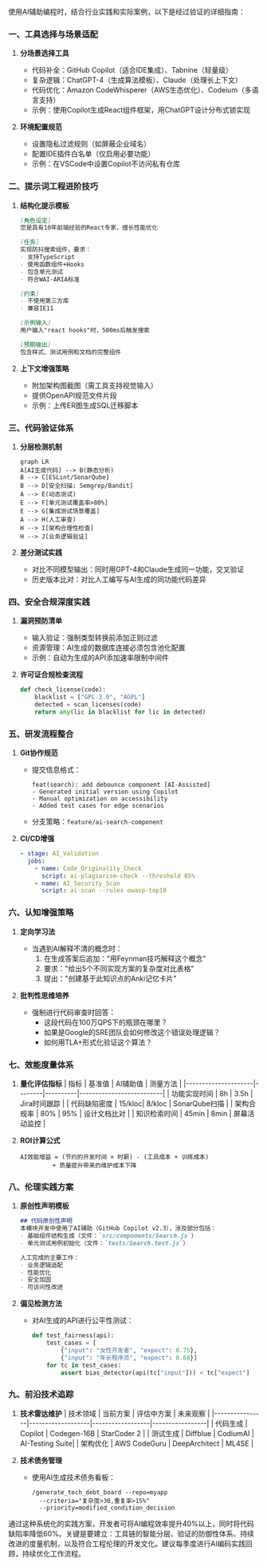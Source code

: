 使用AI辅助编程时，结合行业实践和实际案例，以下是经过验证的详细指南：

### 一、工具选择与场景适配
1. **分场景选择工具**
   - 代码补全：GitHub Copilot（适合IDE集成）、Tabnine（轻量级）
   - 复杂逻辑：ChatGPT-4（生成算法模板）、Claude（处理长上下文）
   - 代码优化：Amazon CodeWhisperer（AWS生态优化）、Codeium（多语言支持）
   - 示例：使用Copilot生成React组件框架，用ChatGPT设计分布式锁实现

2. **环境配置规范**
   - 设置隐私过滤规则（如屏蔽企业域名）
   - 配置IDE插件白名单（仅启用必要功能）
   - 示例：在VSCode中设置Copilot不访问私有仓库

### 二、提示词工程进阶技巧
1. **结构化提示模板**
   ```markdown
   [角色设定]
   您是具有10年前端经验的React专家，擅长性能优化

   [任务]
   实现防抖搜索组件，要求：
   - 支持TypeScript
   - 使用函数组件+Hooks
   - 包含单元测试
   - 符合WAI-ARIA标准

   [约束]
   - 不使用第三方库
   - 兼容IE11

   [示例输入]
   用户输入"react hooks"时，500ms后触发搜索

   [预期输出]
   包含样式、测试用例和文档的完整组件
   ```

2. **上下文增强策略**
   - 附加架构图截图（需工具支持视觉输入）
   - 提供OpenAPI规范文件片段
   - 示例：上传ER图生成SQL迁移脚本

### 三、代码验证体系
1. **分层检测机制**
   ```mermaid
   graph LR
   A[AI生成代码] --> B(静态分析)
   B --> C[ESLint/SonarQube]
   B --> D[安全扫描: Semgrep/Bandit]
   A --> E(动态测试)
   E --> F[单元测试覆盖率>80%]
   E --> G[集成测试场景覆盖]
   A --> H(人工审查)
   H --> I[架构合理性检查]
   H --> J[业务逻辑验证]
   ```

2. **差分测试实践**
   - 对比不同模型输出：同时用GPT-4和Claude生成同一功能，交叉验证
   - 历史版本比对：对比人工编写与AI生成的同功能代码差异

### 四、安全合规深度实践
1. **漏洞预防清单**
   - 输入验证：强制类型转换前添加正则过滤
   - 资源管理：AI生成的数据库连接必须包含池化配置
   - 示例：自动为生成的API添加速率限制中间件

2. **许可证合规检查流程**
   ```python
   def check_license(code):
       blacklist = ["GPL-3.0", "AGPL"]
       detected = scan_licenses(code)
       return any(lic in blacklist for lic in detected)
   ```

### 五、研发流程整合
1. **Git协作规范**
   - 提交信息格式：
     ```
     feat(search): add debounce component [AI-Assisted]
     - Generated initial version using Copilot
     - Manual optimization on accessibility
     - Added test cases for edge scenarios
     ```
   - 分支策略：`feature/ai-search-component`

2. **CI/CD增强**
   ```yaml
   - stage: AI_Validation
     jobs:
       - name: Code_Originality_Check
         script: ai-plagiarism-check --threshold 85%
       - name: AI_Security_Scan
         script: ai-scan --rules owasp-top10
   ```

### 六、认知增强策略
1. **定向学习法**
   - 当遇到AI解释不清的概念时：
     1. 在生成答案后追加："用Feynman技巧解释这个概念"
     2. 要求："给出5个不同实现方案的复杂度对比表格"
     3. 提出："创建基于此知识点的Anki记忆卡片"

2. **批判性思维培养**
   - 强制进行代码审查时回答：
     - 这段代码在100万QPS下的瓶颈在哪里？
     - 如果是Google的SRE团队会如何修改这个错误处理逻辑？
     - 如何用TLA+形式化验证这个算法？

### 七、效能度量体系
1. **量化评估指标**
   | 指标                | 基准值 | AI辅助值 | 测量方法                 |
   |---------------------|--------|----------|--------------------------|
   | 功能实现时间        | 8h     | 3.5h     | Jira时间跟踪             |
   | 代码缺陷密度        | 15/kloc| 8/kloc   | SonarQube扫描            |
   | 架构合规率          | 80%    | 95%      | 设计文档比对             |
   | 知识检索时间        | 45min  | 8min     | 屏幕活动监控             |

2. **ROI计算公式**
   ```
   AI效能增益 = (节约的开发时间 × 时薪) - (工具成本 + 训练成本)
            + 质量提升带来的维护成本下降
   ```

### 八、伦理实践方案
1. **原创性声明模板**
   ```markdown
   ## 代码原创性声明
   本模块开发中使用了AI辅助（GitHub Copilot v2.3），涉及部分包括：
   - 基础组件结构生成（文件：`src/components/Search.js`）
   - 单元测试用例初始化（文件：`tests/Search.test.js`）

   人工完成的主要工作：
   - 业务逻辑适配
   - 性能优化
   - 安全加固
   - 可访问性改进
   ```

2. **偏见检测方法**
   - 对AI生成的API进行公平性测试：
     ```python
     def test_fairness(api):
         test_cases = [
             {"input": "女性开发者", "expect": 0.75},
             {"input": "年长程序员", "expect": 0.68}]
         for tc in test_cases:
             assert bias_detector(api(tc["input"])) < tc["expect"]
     ```

### 九、前沿技术追踪
1. **技术雷达维护**
   | 技术领域       | 当前方案          | 评估中方案       | 未来观察        |
   |----------------|-------------------|------------------|-----------------|
   | 代码生成       | Copilot           | Codegen-16B      | StarCoder 2     |
   | 测试生成       | Diffblue          | CodiumAI         | AI-Testing Suite|
   | 架构优化       | AWS CodeGuru      | DeepArchitect    | ML4SE           |

2. **技术债务管理**
   - 使用AI生成技术债务看板：
     ```
     /generate_tech_debt_board --repo=myapp 
       --criteria="复杂度>30,重复率>15%"
       --priority=modified_condition_decision
     ```

通过这种系统化的实践方案，开发者可将AI编程效率提升40%以上，同时将代码缺陷率降低60%。关键是要建立：工具链的智能分层、验证的防御性体系、持续改进的度量机制，以及符合工程伦理的开发文化。建议每季度进行AI编码实践回顾，持续优化工作流程。